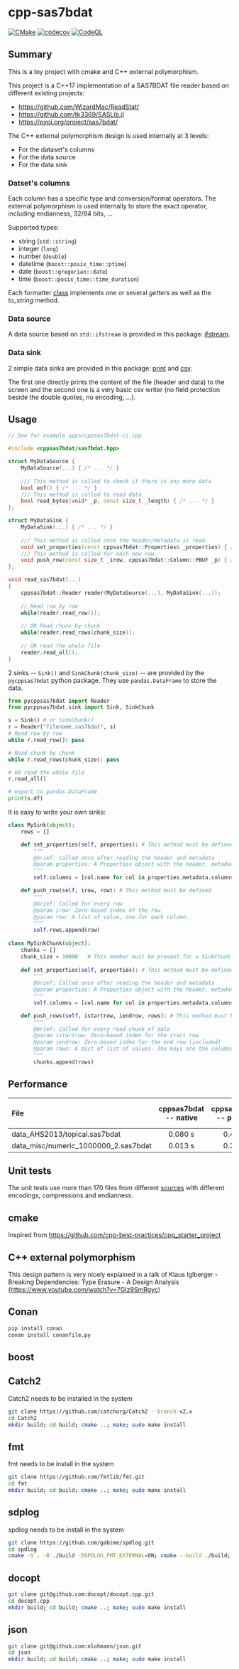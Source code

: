 # cpp-sas7bdat

[![CMake](https://github.com/olivia76/cpp-sas7bdat/actions/workflows/build_cmake.yml/badge.svg)](https://github.com/olivia76/cpp-sas7bdat/actions/workflows/build_cmake.yml)
[![codecov](https://codecov.io/gh/olivia76/cpp-sas7bdat/branch/main/graph/badge.svg?token=VLVIKO2HCS)](https://codecov.io/gh/olivia76/cpp-sas7bdat)
[![CodeQL](https://github.com/olivia76/cpp-sas7bdat/actions/workflows/codeql-analysis.yml/badge.svg)](https://github.com/olivia76/cpp-sas7bdat/actions/workflows/codeql-analysis.yml)


## Summary
This is a toy project with cmake and C++ external polymorphism.

This project is a C++17 implementation of a SAS7BDAT file reader based
on different existing projects:

- https://github.com/WizardMac/ReadStat/
- https://github.com/tk3369/SASLib.jl
- https://pypi.org/project/sas7bdat/

The C++ external polymorphism design is used internally at 3 levels:

- For the dataset's columns
- For the data source
- For the data sink

### Datset's columns

Each column has a specific type and conversion/format operators.  The
external polymorphism is used internally to store the exact operator,
including endianness, 32/64 bits, ...

Supported types:
- string (`std::string`)
- integer (`long`)
- number (`double`)
- datetime (`boost::posix_time::ptime`)
- date (`boost::gregorian::date`)
- time (`boost::posix_time::time_duration`)

Each formatter [class](src/formatters.hpp) implements one or several *getters* as well as
the *to_string* method. 

### Data source

A data source based on `std::ifstream` is provided in this package:
[ifstream](include/cppsas7bdat/datasource_ifstream.hpp).

### Data sink

2 simple data sinks are provided in this package:
[print](include/cppsas7bdat/datasink_print.hpp) and
[csv](include/cppsas7bdat/datasink_csv.hpp).

The first one directly prints the content of the file (header and
data) to the screen and the second one is a very basic csv writer (no
field protection beside the double quotes, no encoding, ...).


## Usage 

```c++
// See for example apps/cppsas7bdat-ci.cpp

#include <cppsas7bdat/sas7bdat.hpp>

struct MyDataSource {
	MyDataSource(...) { /* ... */ }
	
	/// This method is called to check if there is any more data
	bool eof() { /* ... */ }
	/// This method is called to read data
	bool read_bytes(void* _p, const size_t _length) { /* ... */ }
};

struct MyDataSink {
	MyDataSink(...) { /* ... */ }
	
	/// This method is called once the header/metadata is read.
	void set_properties(const cppsas7bdat::Properties& _properties) { /* ... */ }
	/// This method is called for each new row.
	void push_row(const size_t _irow, cppsas7bdat::Column::PBUF _p) { /* ... */ }
};

void read_sas7bdat(...)
{
	cppsas7bdat::Reader reader(MyDataSource(...), MyDataSink(...));
	
	// Read row by row
	while(reader.read_row());
	
	// OR Read chunk by chunk
	while(reader.read_rows(chunk_size));
	
	// OR read the whole file
	reader.read_all();
}

```

2 sinks -- `Sink()` and `SinkChunk(chunk_size)` -- are provided by the
`pycppsas7bdat` python package.  They use `pandas.DataFrame` to store
the data.  

```python
from pycppsas7bdat import Reader
from pycppsas7bdat.sink import Sink, SinkChunk

s = Sink() # or SinkChunk()     
r = Reader("filename.sas7bdat", s)
# Read row by row
while r.read_row(): pass

# Read chunk by chunk
while r.read_rows(chunk_size): pass

# OR read the whole file
r.read_all()

# export to pandas.DataFrame
print(s.df)
```

It is easy to write your own sinks:

```python
class MySink(object):
    rows = []

    def set_properties(self, properties): # This method must be defined
		"""
		@brief: Called once after reading the header and metadata
		@param properties: A Properties object with the header, metadata and columns definition
		"""
        self.columns = [col.name for col in properties.metadata.columns]

    def push_row(self, irow, row): # This method must be defined
		"""
		@brief: Called for every row
		@param irow: Zero-based index of the row
		@param row: A list of value, one for each column. 
		"""
        self.rows.append(row)
		
class MySinkChunk(object):
	chunks = []
	chunk_size = 10000   # This member must be present for a SinkChunk
	
	def set_properties(self, properties): # This method must be defined
        """
		@brief: Called once after reading the header and metadata
		@param properties: A Properties object with the header, metadata and columns definition
		"""
		self.columns = [col.name for col in properties.metadata.columns]

    def push_rows(self, istartrow, iendrow, rows): # This method must be defined
		"""
		@brief: Called for every read chunk of data
		@param istartrow: Zero-based index for the start row
		@param iendrow: Zero-based index for the end row (included)
		@param rows: A dict of list of values. The keys are the columns'names.
		"""
		chunks.append(rows)
```


## Performance


| File | cppsas7bdat -- native | cppsas7bdat -- python | SASLib.js | readstat | sas7bdat -- python |
| :----------------------------------- | :-------: | :------: | :--------: | :------: | :------: |
| data_AHS2013/topical.sas7bdat        |  0.080 s  |  0.45 s  |    1.1 s   |   1.8 s  |    28 s  |
| data_misc/numeric_1000000_2.sas7bdat |  0.013 s  |  0.21 s  |   0.085 s  |   1.1 s  |   5.5 s  |


## Unit tests

The unit tests use more than 170 files from different
[sources](test/files.txt) with different encodings, compressions and
endianness.

## cmake

Inspired from https://github.com/cpp-best-practices/cpp_starter_project


## C++ external polymorphism

This design pattern is very nicely explained in a talk of Klaus Iglberger - Breaking Dependencies: Type Erasure - A Design Analysis (https://www.youtube.com/watch?v=7GIz9SmRgyc)

## Conan

```bash
pip install conan
conan install conanfile.py
``` 

## boost

## Catch2
Catch2 needs to be installed in the system

```bash
git clone https://github.com/catchorg/Catch2 --branch v2.x
cd Catch2
mkdir build; cd build; cmake ..; make; sudo make install
```

## fmt
fmt needs to be install in the system

```bash
git clone https://github.com/fmtlib/fmt.git
cd fmt
mkdir build; cd build; cmake ..; make; sudo make install
```

## sdplog
spdlog needs to be install in the system

```bash
git clone https://github.com/gabime/spdlog.git
cd spdlog
cmake -S . -B ./build -DSPDLOG_FMT_EXTERNAL=ON; cmake --build ./build; cd build; sudo make install
```

## docopt

```bash
git clone git@github.com:docopt/docopt.cpp.git
cd docopt.cpp
mkdir build; cd build; cmake ..; make; sudo make install
```

## json

```bash
git clone git@github.com:nlohmann/json.git
cd json
mkdir build; cd build; cmake ..; make; sudo make install
```
   
